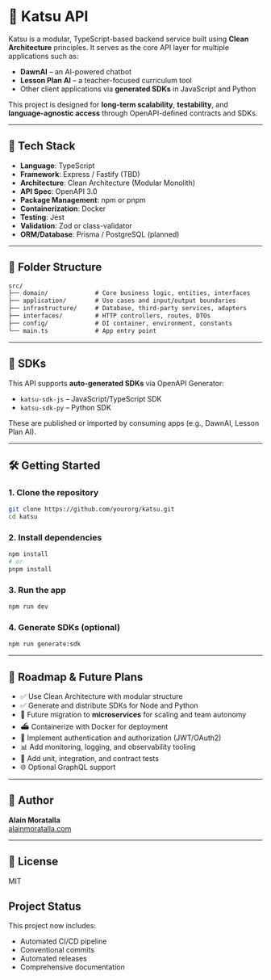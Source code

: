 # 🥢 Katsu API

Katsu is a modular, TypeScript-based backend service built using **Clean Architecture** principles. It serves as the core API layer for multiple applications such as:

-   **DawnAI** – an AI-powered chatbot
-   **Lesson Plan AI** – a teacher-focused curriculum tool
-   Other client applications via **generated SDKs** in JavaScript and Python

This project is designed for **long-term scalability**, **testability**, and **language-agnostic access** through OpenAPI-defined contracts and SDKs.

---

## 🧱 Tech Stack

-   **Language**: TypeScript
-   **Framework**: Express / Fastify (TBD)
-   **Architecture**: Clean Architecture (Modular Monolith)
-   **API Spec**: OpenAPI 3.0
-   **Package Management**: npm or pnpm
-   **Containerization**: Docker
-   **Testing**: Jest
-   **Validation**: Zod or class-validator
-   **ORM/Database**: Prisma / PostgreSQL (planned)

---

## 📂 Folder Structure

```txt
src/
├── domain/             # Core business logic, entities, interfaces
├── application/        # Use cases and input/output boundaries
├── infrastructure/     # Database, third-party services, adapters
├── interfaces/         # HTTP controllers, routes, DTOs
├── config/             # DI container, environment, constants
└── main.ts             # App entry point
```

---

## 🧪 SDKs

This API supports **auto-generated SDKs** via OpenAPI Generator:

-   `katsu-sdk-js` – JavaScript/TypeScript SDK
-   `katsu-sdk-py` – Python SDK

These are published or imported by consuming apps (e.g., DawnAI, Lesson Plan AI).

---

## 🛠️ Getting Started

### 1. Clone the repository

```bash
git clone https://github.com/yourorg/katsu.git
cd katsu
```

### 2. Install dependencies

```bash
npm install
# or
pnpm install
```

### 3. Run the app

```bash
npm run dev
```

### 4. Generate SDKs (optional)

```bash
npm run generate:sdk
```

---

## 🚧 Roadmap & Future Plans

-   ✅ Use Clean Architecture with modular structure
-   ✅ Generate and distribute SDKs for Node and Python
-   🔄 Future migration to **microservices** for scaling and team autonomy
-   ⛴️ Containerize with Docker for deployment
-   🔐 Implement authentication and authorization (JWT/OAuth2)
-   📊 Add monitoring, logging, and observability tooling
-   🧪 Add unit, integration, and contract tests
-   🌐 Optional GraphQL support

---

## 👤 Author

**Alain Moratalla**  
[alainmoratalla.com](https://alainmoratalla.com)

---

## 📝 License

MIT
## Project Status

This project now includes:
- Automated CI/CD pipeline
- Conventional commits
- Automated releases
- Comprehensive documentation
